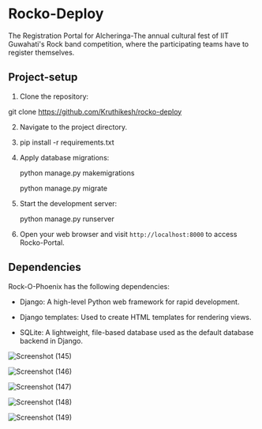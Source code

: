 # Rocko-Deploy
The Registration Portal for Alcheringa-The annual cultural fest of IIT Guwahati's Rock band competition,
 where the participating teams have to register themselves.
## Project-setup

1. Clone the repository:

git clone https://github.com/Kruthikesh/rocko-deploy

2. Navigate to the project directory.

3. pip install -r requirements.txt

4. Apply database migrations:

   python manage.py makemigrations

   python manage.py migrate

5. Start the development server:

   python manage.py runserver

6. Open your web browser and visit `http://localhost:8000` to access Rocko-Portal.

## Dependencies

Rock-O-Phoenix has the following dependencies:

- Django: A high-level Python web framework for rapid development.

- Django templates: Used to create HTML templates for rendering views.

- SQLite: A lightweight, file-based database used as the default database backend in Django.

![Screenshot (145)](https://github.com/Kruthikesh/rocko-deploy/assets/98465500/afbc42b2-30da-4b36-82fb-7789b7b59e79)

![Screenshot (146)](https://github.com/Kruthikesh/rocko-deploy/assets/98465500/20c16646-09d2-4c2a-8ae8-c83b21485464)

![Screenshot (147)](https://github.com/Kruthikesh/rocko-deploy/assets/98465500/db328215-9186-48d4-a3c6-d1de56193158)

![Screenshot (148)](https://github.com/Kruthikesh/rocko-deploy/assets/98465500/28a47a68-5a8f-441c-a339-1ad3265d745b)

![Screenshot (149)](https://github.com/Kruthikesh/rocko-deploy/assets/98465500/2f6e1ca7-4423-452a-b45d-d2e78b46ae84)




